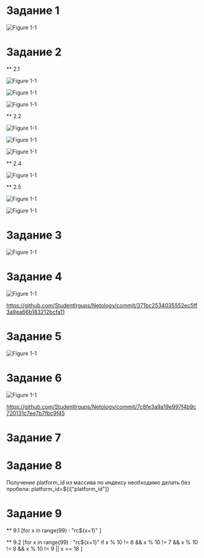 # Задание 1

![Figure 1-1](https://github.com/StudentIrgups/Netology/blob/main/terraform_tasks/03/1.png?raw=true)

# Задание 2
** 2.1

![Figure 1-1](https://github.com/StudentIrgups/Netology/blob/main/terraform_tasks/03/2.png?raw=true)

![Figure 1-1](https://github.com/StudentIrgups/Netology/blob/main/terraform_tasks/03/3.png?raw=true)

![Figure 1-1](https://github.com/StudentIrgups/Netology/blob/main/terraform_tasks/03/4.png?raw=true)

** 2.2

![Figure 1-1](https://github.com/StudentIrgups/Netology/blob/main/terraform_tasks/03/5.png?raw=true)

![Figure 1-1](https://github.com/StudentIrgups/Netology/blob/main/terraform_tasks/03/6.png?raw=true)

![Figure 1-1](https://github.com/StudentIrgups/Netology/blob/main/terraform_tasks/03/7.png?raw=true)

** 2.4

![Figure 1-1](https://github.com/StudentIrgups/Netology/blob/main/terraform_tasks/03/8.png?raw=true)

** 2.5

![Figure 1-1](https://github.com/StudentIrgups/Netology/blob/main/terraform_tasks/03/9.png?raw=true)

![Figure 1-1](https://github.com/StudentIrgups/Netology/blob/main/terraform_tasks/03/10.png?raw=true)

# Задание 3

![Figure 1-1](https://github.com/StudentIrgups/Netology/blob/main/terraform_tasks/03/11.png?raw=true)

# Задание 4

![Figure 1-1](https://github.com/StudentIrgups/Netology/blob/main/terraform_tasks/03/12.png?raw=true)

https://github.com/StudentIrgups/Netology/commit/371bc2534035552ec5ff3a9ea66b183212bcfa11

# Задание 5

![Figure 1-1](https://github.com/StudentIrgups/Netology/blob/main/terraform_tasks/03/13.png?raw=true)

# Задание 6

![Figure 1-1](https://github.com/StudentIrgups/Netology/blob/main/terraform_tasks/03/14.png?raw=true)

https://github.com/StudentIrgups/Netology/commit/7c8fe3a9a19e997f4b9c720131c7ee7b7fbc9f45

# Задание 7

# Задание 8

Получение platform_id из массива по индексу необходимо делать без пробела: platform_id=${i["platform_id"]}

# Задание 9

** 9.1
	[for x in range(99) : "rc${x+1}" ]
	
** 9.2 
	[for x in range(99) : "rc${x+1}" if x % 10 != 6 && x % 10 != 7 && x % 10 != 8 && x % 10 != 9 || x == 18  ]